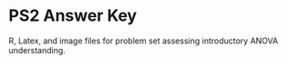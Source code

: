 # PS2 Answer Key
R, Latex, and image files for problem set assessing introductory ANOVA understanding.
